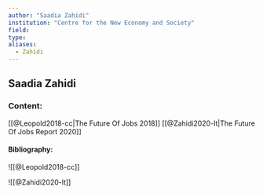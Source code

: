 ```yaml
---
author: "Saadia Zahidi"
institution: "Centre for the New Economy and Society"
field:
type:
aliases:
  - Zahidi
---
```


## Saadia Zahidi

### Content:
[[@Leopold2018-cc|The Future Of Jobs 2018]]
[[@Zahidi2020-lt|The Future Of Jobs Report 2020]]

#### Bibliography:

![[@Leopold2018-cc]]

![[@Zahidi2020-lt]]